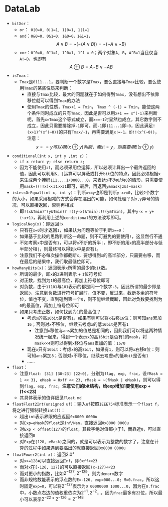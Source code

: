 # DataLab
* `bitXor`：
    * `or`：` 0|0=0, 0|1=1, 1|0=1, 1|1=1`
    * `and`：`0&0=0, 0&1=0, 1&0=0，1&1=1`，$$A \lor B = \neg(\neg(A \lor B))=\neg(\neg A \land \neg B)$$
    * `xor`：`0^0=0, 0^1=1, 1^0=1, 1^1 = 0`；两个对象`A, B`，`A^B=1`当且仅当`A!=B`，也即有$$A\oplus B = A \neg B \lor \neg AB$$
* `isTmax`：
    * `Tmax`是`0111...1`，要判断一个数字是`Tmax`，要么直接与`Tmax`比较，要么使用`Tmax`的某些性质来判断：
        * 直接与`Tmax`比较，最大的问题就在于如何得到`Tmax`，没有想出不依靠移位就可以得到`Tmax`的办法
        * 使用`Tmax`的性质，`Tmax+1 = Tmin`， `Tmax ^ (-1) = Tmin`，能使这两个条件同时成立的只有`Tmax`，因此是否可以用`x+1 == x^(-1)`来判断呢，首先`x=Tmax`这个等式成立，而`x==-1`时显然也成立，其它数字则不成立，因此只需要排除掉`-1`即可。而`-1`即`111...1`即`~0`，因此满足`!(x+1)^(x^(~0))`的只有`Tmax/-1`，再需要满足`x!=-1，即!!(x^(~0))`，注意：$$x==y 可以用!(x\oplus y)判断，而x!=y，则需要用!!(x\oplus y)$$
* `conditional(int x, int y ,int z)`：
    * `if x return y; else return z;`
    * 因为不能使用`if`，而必须采用位运算，所以必须计算出一个最终返回的值，因此可以利用`&, |`运算可以屏蔽或打开`bit`位的特点，因此必须根据`x`来生成两个掩码`111....1/0000...0`，来表达`x`不为`0`/为`0`的情形，只需要使用`mask=((!!x)<<31>>31`即可，最后，再返回`y&mask|z&(~mask)`
* `isLessOrEqual(int x, int y)`：判断`x<=y`也即是判断`y-x>=0`，比较`2`个数字的大小，如果采用相减的方式会存在溢出的可能，如何处理？对`x,y`异号的情况，可以直接返回，否则再相减
    * 即`!(x&Tmin)^(y&Tmin)? !((y-x)&Tmin):!!(y&Tmin)`，其中`y-x = y+(~x+1)`，再利用上述的`conditional`的方法改写即可。
* `logicalNeg(x)`：即返回`!x`
    * 只有在`x=0`时才返回`1`，如果认为问题等价于判断`x==0`：
    * 如果基于比较的思路判断这一命题，则不可避免的要使用`!`，这显然行不通
    * 不如考察`x`中是否有`1`，可以将`x`不断的折半`|`，即不断的用`x`的高半部分与低半部分相`|`，则最终可以得到`x`中是否有`1`。
    * 注意我们不必每次操作都截断`x`，要想得到`x`的高半部分，只需要右移，而在最后的结果中，我们取最低位即可。
* `howManyBits(x)`：返回表示`x`所需的最少的`bit`数。
    * 所谓的最少，即`x`的`2`进制表示 + `1`位符号位
    * 对正数，找到为`1`的最高位，再加上符号位即可
    * 对负数，由于`11101`与`101`表示的都是同一个数字`-3`，因此所谓的最少即是返回`3`，注意到负数进行符号扩展时，值不变，反过来，截断多余的符号位，值也不变，直到碰到第一个`0`，则不能继续截断，因此对负数要找到为`0`的最高位，再加上符号位即可
    * 如果只考虑正数，如何找到为`1`的最高位？
        * 考虑`x`的高`16bit`是否有`1`，如果有则可以将`x`右移`16`位：则可知`ans`累加`16`；否则对`x`不移位，继续去考虑`x`的低`16bit`是否有`1`
            * 注意到`x`移位与`ans`累加的值总是相同的，因此我们可以将这两种情况统一起来，得到一个表示`x`的高`16bit`是否有`1`的`mask`，将`mask<<4`则可以得到`x`移位与`ans`累加的值：`16/0`
        * 现在`x`只有`16bit`：考虑`x`的高`8bit`，如果有`1`，则可以将`x`右移`8`位：则可知`ans`累加`8`；否则对`x`不移位，继续去考虑`x`的低`8bit`是否有`1`
        * ......
* `float`：
    * 注意`float: [31] [30~23] [22~0]`，分别为`flag, exp, frac`，设`fMask = 1 << 31, eMask = 0xff << 23, rMask = ~(fMask | eMask)`，则可以得到`flag, exp, frac`，**注意它们的bit结构，给exp增加1要使用exp +(1<<23)**
    * 其具体表示的值详细见`Float.md`
* `floatFloat2Int(unsigned uf)`：输入`uf`按照`IEEE754`标准表示一个`float f`，将之进行强制转换`int(f)`：
    * 超出`int`表示界限的应返回`0x8000 0000u`
    * 对`Exp=eMask`的`float`是`inf/Nan`，直接返回`0x8000 0000u`
    * 对`Exp < offset(127)`的`float`，其数字绝对值都小于1，而靠近`0`，可以直接返回`0`
    * 对`Exp`在`[128, eMask)`之间的，就是可以表示为整数的数字了，注意在计算的过程中如果遇到要溢出的就直接返回`0x8000 0000u`
* `floatPower2(int x)`：返回$2.0^x$
    * 对`x>=128`可以直接返回`Inf`，即`0xff<<23`
    * 而对`x`在`[-126, 127]`的可以直接返回`(x+127)<<23`
    * 而对更小的指数，比如$2^{-127},2^{-129}$，则为`denorm`数字
    * 而非规格数能表示的浮点数的`E=-126, exp=000...0; M=0.frac`，所以这时固定`exp=0`，可以将$2^{-127}$表示为`0 00000000 1000...0`，因为在`0.frac`中，小数点右边的值权重依次为$2^{-1}, 2^{-2}...$，因为`frac`最多有`22`位，所以最小可以表示$2^{-22}*2^{-126}=2^{-148}$